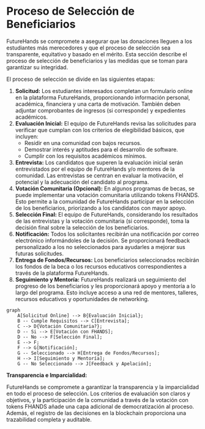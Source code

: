 # Proceso de Selección de Beneficiarios

FutureHands se compromete a asegurar que las donaciones lleguen a los estudiantes más merecedores y que el proceso de selección sea transparente, equitativo y basado en el mérito. Esta sección describe el proceso de selección de beneficiarios y las medidas que se toman para garantizar su integridad.



El proceso de selección se divide en las siguientes etapas:

1. **Solicitud:** Los estudiantes interesados completan un formulario online en la plataforma FutureHands, proporcionando información personal, académica, financiera y una carta de motivación. También deben adjuntar comprobantes de ingresos (si corresponde) y expedientes académicos.
2. **Evaluación Inicial:** El equipo de FutureHands revisa las solicitudes para verificar que cumplan con los criterios de elegibilidad básicos, que incluyen:
   * Residir en una comunidad con bajos recursos.
   * Demostrar interés y aptitudes para el desarrollo de software.
   * Cumplir con los requisitos académicos mínimos.
3. **Entrevista:** Los candidatos que superen la evaluación inicial serán entrevistados por el equipo de FutureHands y/o mentores de la comunidad. Las entrevistas se centran en evaluar la motivación, el potencial y la adecuación del candidato al programa.
4. **Votación Comunitaria (Opcional):** En algunos programas de becas, se puede implementar una votación comunitaria utilizando tokens FHANDS. Esto permite a la comunidad de FutureHands participar en la selección de los beneficiarios, priorizando a los candidatos con mayor apoyo.
5. **Selección Final:** El equipo de FutureHands, considerando los resultados de las entrevistas y la votación comunitaria (si corresponde), toma la decisión final sobre la selección de los beneficiarios.
6. **Notificación:** Todos los solicitantes recibirán una notificación por correo electrónico informándoles de la decisión. Se proporcionará feedback personalizado a los no seleccionados para ayudarles a mejorar sus futuras solicitudes.
7. **Entrega de Fondos/Recursos:** Los beneficiarios seleccionados recibirán los fondos de la beca o los recursos educativos correspondientes a través de la plataforma FutureHands.
8. **Seguimiento y Mentoría:** FutureHands realizará un seguimiento del progreso de los beneficiarios y les proporcionará apoyo y mentoría a lo largo del programa. Esto incluye acceso a una red de mentores, talleres, recursos educativos y oportunidades de networking.

```mermaid
graph 
    A[Solicitud Online] --> B{Evaluación Inicial};
    B -- Cumple Requisitos --> C[Entrevista];
    C --> D{Votación Comunitaria?};
    D -- Si --> E[Votación con FHANDS];
    D -- No --> F[Selección Final];
    E --> F;
    F --> G[Notificación];
    G -- Seleccionado --> H[Entrega de Fondos/Recursos];
    H --> I[Seguimiento y Mentoría];
    G -- No Seleccionado --> J[Feedback y Apelación];
```

**Transparencia e Imparcialidad:**

FutureHands se compromete a garantizar la transparencia y la imparcialidad en todo el proceso de selección. Los criterios de evaluación son claros y objetivos, y la participación de la comunidad a través de la votación con tokens FHANDS añade una capa adicional de democratización al proceso. Además, el registro de las decisiones en la blockchain proporciona una trazabilidad completa y auditable.
